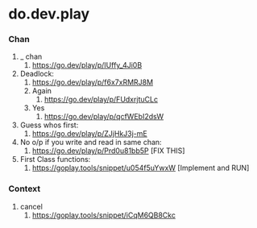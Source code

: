 # do.dev.play

### Chan
1. _ chan
   1. https://go.dev/play/p/IUffy_4Ji0B
2. Deadlock:
   1. https://go.dev/play/p/f6x7xRMRJ8M
   2. Again 
      1. https://go.dev/play/p/FUdxrjtuCLc
   3. Yes
      1. https://go.dev/play/p/qcfWEbI2dsW
3. Guess whos first:
   1. https://go.dev/play/p/ZJjHkJ3j-mE
4. No o/p if you write and read in same chan:
   1. https://go.dev/play/p/Prd0u81bb5P [FIX THIS]
5. First Class functions:
   1. https://goplay.tools/snippet/u054f5uYwxW [Implement and RUN]

### Context
1. cancel
   1. https://goplay.tools/snippet/iCqM6QB8Ckc
